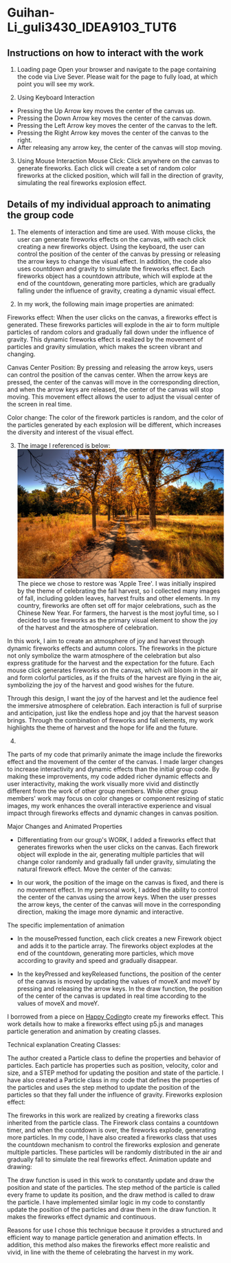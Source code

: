 # Guihan-Li_guli3430_IDEA9103_TUT6

## **Instructions on how to interact with the work**
1. Loading page
Open your browser and navigate to the page containing the code via Live Sever. Please wait for the page to fully load, at which point you will see my work.

2. Using Keyboard Interaction
- Pressing the Up Arrow key moves the center of the canvas up.
- Pressing the Down Arrow key moves the center of the canvas down.
- Pressing the Left Arrow key moves the center of the canvas to the left.
- Pressing the Right Arrow key moves the center of the canvas to the right.
- After releasing any arrow key, the center of the canvas will stop moving.

3. Using Mouse Interaction
Mouse Click: Click anywhere on the canvas to generate fireworks. Each click will create a set of random color fireworks at the clicked position, which will fall in the direction of gravity, simulating the real fireworks explosion effect.

## Details of my individual approach to animating the group code
1. The elements of interaction and time are used. With mouse clicks, the user can generate fireworks effects on the canvas, with each click creating a new fireworks object. Using the keyboard, the user can control the position of the center of the canvas by pressing or releasing the arrow keys to change the visual effect. In addition, the code also uses countdown and gravity to simulate the fireworks effect. Each fireworks object has a countdown attribute, which will explode at the end of the countdown, generating more particles, which are gradually falling under the influence of gravity, creating a dynamic visual effect.


2. In my work, the following main image properties are animated:

Fireworks effect: When the user clicks on the canvas, a fireworks effect is generated. These fireworks particles will explode in the air to form multiple particles of random colors and gradually fall down under the influence of gravity. This dynamic fireworks effect is realized by the movement of particles and gravity simulation, which makes the screen vibrant and changing.

Canvas Center Position: By pressing and releasing the arrow keys, users can control the position of the canvas center. When the arrow keys are pressed, the center of the canvas will move in the corresponding direction, and when the arrow keys are released, the center of the canvas will stop moving. This movement effect allows the user to adjust the visual center of the screen in real time.

Color change: The color of the firework particles is random, and the color of the particles generated by each explosion will be different, which increases the diversity and interest of the visual effect.

3. The image I referenced is below:
![Fall](Fall.jpg)
The piece we chose to restore was 'Apple Tree'. I was initially inspired by the theme of celebrating the fall harvest, so I collected many images of fall, including golden leaves, harvest fruits and other elements. In my country, fireworks are often set off for major celebrations, such as the Chinese New Year. For farmers, the harvest is the most joyful time, so I decided to use fireworks as the primary visual element to show the joy of the harvest and the atmosphere of celebration.

In this work, I aim to create an atmosphere of joy and harvest through dynamic fireworks effects and autumn colors. The fireworks in the picture not only symbolize the warm atmosphere of the celebration but also express gratitude for the harvest and the expectation for the future. Each mouse click generates fireworks on the canvas, which will bloom in the air and form colorful particles, as if the fruits of the harvest are flying in the air, symbolizing the joy of the harvest and good wishes for the future.

Through this design, I want the joy of the harvest and let the audience feel the immersive atmosphere of celebration. Each interaction is full of surprise and anticipation, just like the endless hope and joy that the harvest season brings. Through the combination of fireworks and fall elements, my work highlights the theme of harvest and the hope for life and the future.

4. 
The parts of my code that primarily animate the image include the fireworks effect and the movement of the center of the canvas. I made larger changes to increase interactivity and dynamic effects than the initial group code. By making these improvements, my code added richer dynamic effects and user interactivity, making the work visually more vivid and distinctly different from the work of other group members. While other group members' work may focus on color changes or component resizing of static images, my work enhances the overall interactive experience and visual impact through fireworks effects and dynamic changes in canvas position.

Major Changes and Animated Properties

- Differentiating from our group's WORK, I added a fireworks effect that generates fireworks when the user clicks on the canvas. Each firework object will explode in the air, generating multiple particles that will change color randomly and gradually fall under gravity, simulating the natural firework effect.
Move the center of the canvas:

- In our work, the position of the image on the canvas is fixed, and there is no movement effect. In my personal work, I added the ability to control the center of the canvas using the arrow keys. When the user presses the arrow keys, the center of the canvas will move in the corresponding direction, making the image more dynamic and interactive.

The specific implementation of animation

- In the mousePressed function, each click creates a new Firework object and adds it to the particle array. The fireworks object explodes at the end of the countdown, generating more particles, which move according to gravity and speed and gradually disappear.

- In the keyPressed and keyReleased functions, the position of the center of the canvas is moved by updating the values of moveX and moveY by pressing and releasing the arrow keys. In the draw function, the position of the center of the canvas is updated in real time according to the values of moveX and moveY.



I borrowed from a piece on [Happy Coding](https://happycoding.io/tutorials/p5js/creating-classes/fireworks)to create my fireworks effect. This work details how to make a fireworks effect using p5.js and manages particle generation and animation by creating classes.

Technical explanation
Creating Classes:

The author created a Particle class to define the properties and behavior of particles. Each particle has properties such as position, velocity, color and size, and a STEP method for updating the position and state of the particle.
I have also created a Particle class in my code that defines the properties of the particles and uses the step method to update the position of the particles so that they fall under the influence of gravity.
Fireworks explosion effect:

The fireworks in this work are realized by creating a fireworks class inherited from the particle class. The Firework class contains a countdown timer, and when the countdown is over, the fireworks explode, generating more particles.
In my code, I have also created a fireworks class that uses the countdown mechanism to control the fireworks explosion and generate multiple particles. These particles will be randomly distributed in the air and gradually fall to simulate the real fireworks effect.
Animation update and drawing:

The draw function is used in this work to constantly update and draw the position and state of the particles. The step method of the particle is called every frame to update its position, and the draw method is called to draw the particle.
I have implemented similar logic in my code to constantly update the position of the particles and draw them in the draw function. It makes the fireworks effect dynamic and continuous.

Reasons for use
I chose this technique because it provides a structured and efficient way to manage particle generation and animation effects. In addition, this method also makes the fireworks effect more realistic and vivid, in line with the theme of celebrating the harvest in my work.





